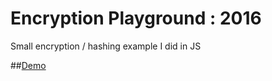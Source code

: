 Encryption Playground : 2016
============================

Small encryption / hashing example I did in JS

##[Demo](https://encryption-playground.herokuapp.com/index.html)
